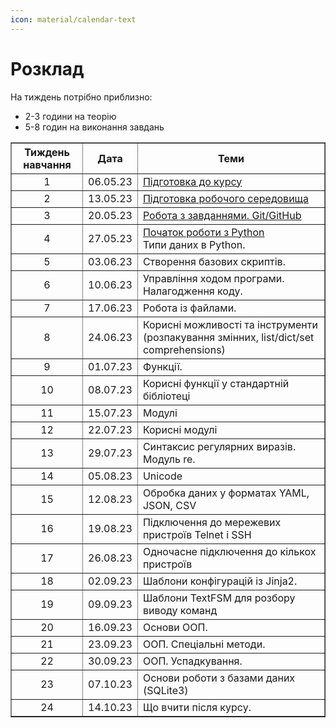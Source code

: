 ```yaml
---
icon: material/calendar-text
---
```

# Розклад



На тиждень потрібно приблизно:

* 2-3 години на теорію
* 5-8 годин на виконання завдань

<table border="1" cellpadding="4" cellspacing="0">
 <tr>
    <th align="center">Тиждень навчання</th>
    <th align="center">Дата</th>
    <th align="center">Теми</th>
 </tr>
 <tr>
    <td align="center">1</td>
    <td align="center">06.05.23</td>
    <td><a href="https://pyneng.io/course/topics/00-preparation/">Підготовка до курсу</a></td>
 </tr>
 <tr>
    <td align="center">2</td>
    <td align="center">13.05.23</td>
    <td><a href="https://pyneng.io/course/topics/01-course-env/">Підготовка робочого середовища</a></td>
 </tr>
 <tr>
    <td align="center">3</td>
    <td align="center">20.05.23</td>
    <td><a href="https://pyneng.io/course/topics/02-git-github-tasks/">Робота з завданнями. Git/GitHub</a></td>
 </tr>
 <tr>
    <td align="center">4</td>
    <td align="center">27.05.23</td>
    <td><a href="https://pyneng.io/course/topics/03-python-intro/">Початок роботи з Python</a><br>Типи даних в Python.</td>
 </tr>
 <tr>
    <td align="center">5</td>
    <td align="center">03.06.23</td>
    <td>Створення базових скриптів.</td>
 </tr>
 <tr>
    <td align="center">6</td>
    <td align="center">10.06.23</td>
    <td>Управління ходом програми. Налагодження коду.</td>
 </tr>
 <tr>
    <td align="center">7</td>
    <td align="center">17.06.23</td>
    <td>Робота із файлами.</td>
 </tr>
 <tr>
    <td align="center">8</td>
    <td align="center">24.06.23</td>
    <td>Корисні можливості та інструменти (розпакування змінних, list/dict/set comprehensions)</td>
 </tr>
 <tr>
    <td align="center">9</td>
    <td align="center">01.07.23</td>
    <td>Функції.</td>
 </tr>
 <tr>
    <td align="center">10</td>
    <td align="center">08.07.23</td>
    <td>Корисні функції у стандартній бібліотеці</td>
 </tr>
 <tr>
    <td align="center">11</td>
    <td align="center">15.07.23</td>
    <td>Модулі</td>
 </tr>
 <tr>
    <td align="center">12</td>
    <td align="center">22.07.23</td>
    <td>Корисні модулі</td>
 </tr>
 <tr>
    <td align="center">13</td>
    <td align="center">29.07.23</td>
    <td>Синтаксис регулярних виразів. Модуль re.</td>
 </tr>
 <tr>
    <td align="center">14</td>
    <td align="center">05.08.23</td>
    <td>Unicode</td>
 </tr>
 <tr>
    <td align="center">15</td>
    <td align="center">12.08.23</td>
    <td>Обробка даних у форматах YAML, JSON, CSV</td>
 </tr>
 <tr>
    <td align="center">16</td>
    <td align="center">19.08.23</td>
    <td>Підключення до мережевих пристроїв Telnet і SSH</td>
 </tr>
 <tr>
    <td align="center">17</td>
    <td align="center">26.08.23</td>
    <td>Одночасне підключення до кількох пристроїв</td>
 </tr>
 <tr>
    <td align="center">18</td>
    <td align="center">02.09.23</td>
    <td>Шаблони конфігурацій із Jinja2.</td>
 </tr>
 <tr>
    <td align="center">19</td>
    <td align="center">09.09.23</td>
    <td>Шаблони TextFSM для розбору виводу команд</td>
 </tr>
 <tr>
    <td align="center">20</td>
    <td align="center">16.09.23</td>
    <td>Основи ООП.</td>
 </tr> 
 <tr>
    <td align="center">21</td>
    <td align="center">23.09.23</td>
    <td>ООП. Спеціальні методи.</td>
 </tr> 
 <tr>
    <td align="center">22</td>
    <td align="center">30.09.23</td>
    <td>ООП. Успадкування.</td>
 </tr> 
 <tr>
    <td align="center">23</td>
    <td align="center">07.10.23</td>
    <td>Основи роботи з базами даних (SQLite3)</td>
 </tr> 
 <tr>
    <td align="center">24</td>
    <td align="center">14.10.23</td>
    <td>Що вчити після курсу.</td>
 </tr>  
</table>
